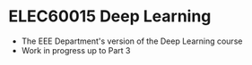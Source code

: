 
# ELEC60015 Deep Learning

- The EEE Department's version of the Deep Learning course
- Work in progress up to Part 3
